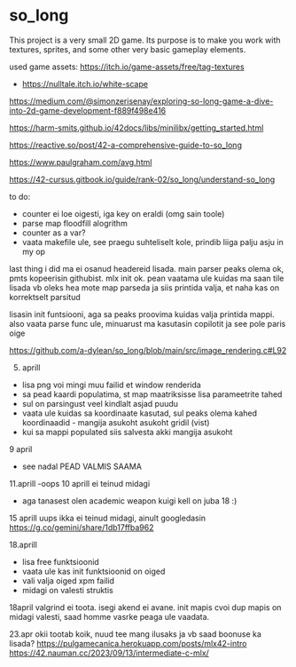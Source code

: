 # so_long
This project is a very small 2D game. Its purpose is to make you work with textures, sprites, and some other very basic gameplay elements.

used game assets:
https://itch.io/game-assets/free/tag-textures

* https://nulltale.itch.io/white-scape

https://medium.com/@simonzerisenay/exploring-so-long-game-a-dive-into-2d-game-development-f889f498e416

https://harm-smits.github.io/42docs/libs/minilibx/getting_started.html

https://reactive.so/post/42-a-comprehensive-guide-to-so_long


https://www.paulgraham.com/avg.html


https://42-cursus.gitbook.io/guide/rank-02/so_long/understand-so_long

to do:
- counter ei loe oigesti, iga key on eraldi (omg sain toole)
- parse map floodfill alogrithm
- counter as a var?
- vaata makefile ule, see praegu suhteliselt kole, prindib liiga palju asju in my op

last thing i did
ma ei osanud headereid lisada. main parser peaks olema ok, pmts kopeerisin githubist. mlx init ok. pean vaatama ule kuidas ma saan tile lisada
vb oleks hea mote map parseda ja siis printida valja, et naha kas on korrektselt parsitud


lisasin init funtsiooni, aga sa peaks proovima kuidas valja printida mappi. also vaata parse func ule, minuarust ma kasutasin copilotit ja see pole paris oige


https://github.com/a-dylean/so_long/blob/main/src/image_rendering.c#L92

05. aprill
- lisa png voi mingi muu failid et window renderida
- sa pead kaardi populatima, st map maatriksisse lisa parameetrite tahed
- sul on parsingust veel kindlalt asjad puudu
- vaata ule kuidas sa koordinaate kasutad, sul peaks olema kahed koordinaadid - mangija asukoht asukoht gridil (vist)
- kui sa mappi populated siis salvesta akki mangija asukoht

9 april
- see nadal PEAD VALMIS SAAMA

11.aprill
-oops 10 aprill ei teinud midagi
 - aga tanasest olen academic weapon kuigi kell on juba 18 :)

15 aprill
uups
ikka ei teinud midagi, ainult googledasin
https://g.co/gemini/share/1db17ffba962

18.aprill
- lisa free funktsioonid
- vaata ule kas init funktsioonid on oiged
- vali valja oiged xpm failid
- midagi on valesti struktis

18april
valgrind ei toota. isegi akend ei avane. init mapis cvoi dup mapis on midagi valesti, saad homme vasrke peaga ule vaadata.

23.apr
okii tootab koik, nuud tee mang ilusaks ja vb saad boonuse ka lisada?
https://pulgamecanica.herokuapp.com/posts/mlx42-intro
https://42.nauman.cc/2023/09/13/intermediate-c-mlx/

